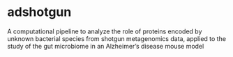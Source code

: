 # adshotgun
A computational pipeline to analyze the role of proteins encoded by unknown bacterial species from shotgun metagenomics data, applied to the study of the gut microbiome in an Alzheimer’s disease mouse model 
